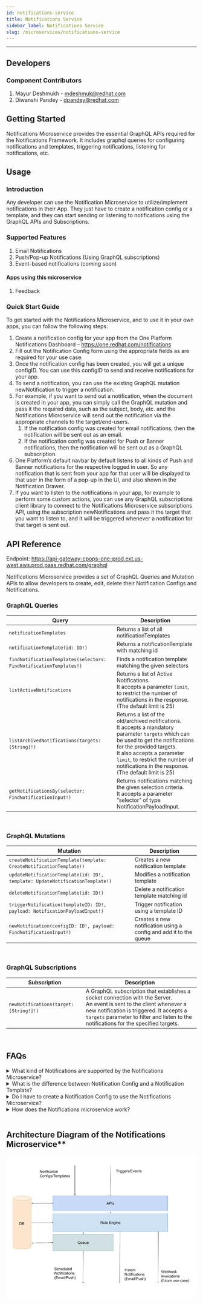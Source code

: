 ```yaml
---
id: notifications-service
title: Notifications Service
sidebar_label: Notifications Service
slug: /microservices/notifications-service
---
```

***

## Developers

### Component Contributors

1. Mayur Deshmukh - [mdeshmuk@redhat.com](mailto:mdeshmuk@redhat.com)
2. Diwanshi Pandey - [dpandey@redhat.com](mailto:dpandey@redhat.com)

## Getting Started

Notifications Microservice provides the essential GraphQL APIs required for the Notifications Framework. It includes graphql queries for configuring notifications and templates, triggering notifications, listening for notifications, etc.

## Usage

### Introduction

Any developer can use the Notification Microservice to utilize/implement notifications in their App. They just have to create a notification config or a template, and they can start sending or listening to notifications using the GraphQL APIs and Subscriptions.

### Supported Features

1. Email Notifications
2. Push/Pop-up Notifications (Using GraphQL subscriptions)
3. Event-based notifications (coming soon)

#### Apps using this microservice

1. Feedback

### Quick Start Guide

To get started with the Notifications Microservice, and to use it in your own apps, you can follow the following steps:

1. Create a notification config for your app from the One Platform Notifications Dashboard &ndash; https://one.redhat.com/notifications
2. Fill out the Notification Config form using the appropriate fields as are required for your use case.
3. Once the notification config has been created, you will get a unique configID. You can use this configID to send and receive notifications for your app.
4. To send a notification, you can use the existing GraphQL mutation newNotification to trigger a notification.
5. For example, if you want to send out a notification, when the document is created in your app, you can simply call the GraphQL mutation and pass it the required data, such as the subject, body, etc. and the Notifications Microservice will send out the notification via the appropriate channels to the target/end-users.
   1. If the notification config was created for email notifications, then the notification will be sent out as an email.
   2. If the notification config was created for Push or Banner notifications, then the notification will be sent out as a GraphQL subscription.
6. One Platform’s default navbar by default listens to all kinds of Push and Banner notifications for the respective logged in user. So any notification that is sent from your app for that user will be displayed to that user in the form of a pop-up in the UI, and also shown in the Notification Drawer.
7. If you want to listen to the notifications in your app, for example to perform some custom actions, you can use any GraphQL subscriptions client library to connect to the Notifications Microservice subscriptions API, using the subscription newNotifications and pass it the target that you want to listen to, and it will be triggered whenever a notification for that target is sent out.

## API Reference

Endpoint: https://api-gateway-cpops-one-prod.ext.us-west.aws.prod.paas.redhat.com/graphql

Notifications Microservice provides a set of GraphQL Queries and Mutation APIs to allow developers to create, edit, delete their Notification Configs and Notifications.

### GraphQL Queries

| Query | Description |
| --- | --- |
| `notificationTemplates` | Returns a list of all notificationTemplates |
| `notificationTemplate(id: ID!)` | Returns a notificationTemplate with matching id |
| `findNotificationTemplates(selectors: FindNotificationTemplates!)` | Finds a notification template matching the given selectors |
| `listActiveNotifications` | Returns a list of Active Notifications.<br/>It accepts a parameter `limit`, to restrict the number of notifications in the response. (The default limit is 25) |
| `listArchivedNotifications(targets: [String]!)` | Returns a list of the old/archived notifications.<br/>It accepts a mandatory parameter `targets` which can be used to get the notifications for the provided targets.<br/>It also accepts a parameter `limit`, to restrict the number of notifications in the response. (The default limit is 25) |
| `getNotificationsBy(selector: FindNotificationInput!)` | Returns notifications matching the given selection criteria.<br/>It accepts a parameter “selector” of type NotificationPayloadInput. |
<br/>

### GraphQL Mutations

| Mutation | Description |
| --- | --- |
| `createNotificationTemplate(template: CreateNotificationTemplate!)` | Creates a new notification template |
| `updateNotificationTemplate(id: ID!, template: UpdateNotificationTemplate!)` | Modifies a notification template |
| `deleteNotificationTemplate(id: ID!)` | Delete a notification template matching id |
| `triggerNotification(templateID: ID!, payload: NotificationPayloadInput!)` | Trigger notification using a template ID |
| `newNotification(configID: ID!, payload: FindNotificationInput!)` | Creates a new notification using a config and add it to the queue |
<br/>

### GraphQL Subscriptions

| Subscription | Description |
| --- | --- |
| `newNotifications(target: [String!]!)` | A GraphQL subscription that establishes a socket connection with the Server.<br/>An event is sent to the client whenever a new notification is triggered. It accepts a `targets` parameter to filter and listen to the notifications for the specified targets. |
<br/>

## FAQs

<details>
<summary>What kind of Notifications are supported by the Notifications Microservice?</summary>

Email, Push and Banner. Webhooks will be added soon.
</details>

<details>
<summary>What is the difference between Notification Config and a Notification Template?</summary>

Notification Templates are the text templates that use some templating engine (like Twig) to define a notification data.
</details>

<details>
<summary>Do I have to create a Notification Config to use the Notifications Microservice?</summary>

No. The Notification Config is an alternative to the templates mostly to be used with Push and Banner notifications. It helps define the defaults and allows the Notifications Rule Engine to determine where and how the Notification should be sent.
</details>

<details>
<summary>How does the Notifications microservice work?</summary>

The Notifications Microservice consists of 3 main components.
  1. APIs
  2. Rule Engine
  3. Queue / Scheduler

</details>
<br/>

## Architecture Diagram of the Notifications Microservice**
  ![Notifications Microservice Architecture](notifications-ms-architecture.png)
